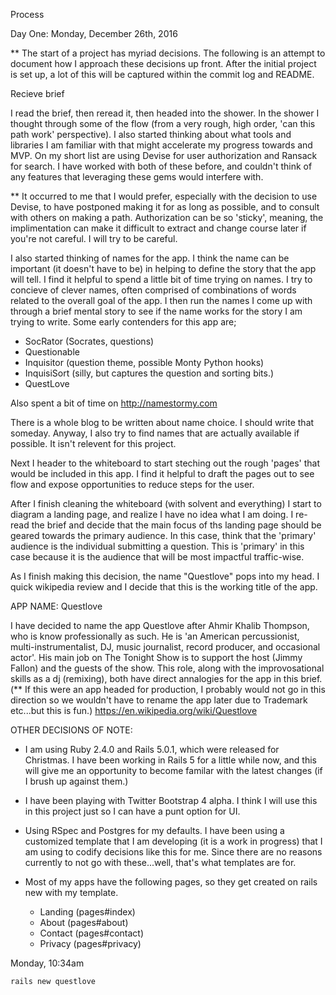 Process

Day One: Monday, December 26th, 2016

** The start of a project has myriad decisions. The following is an attempt to document how I approach these decisions up front. After the initial project is set up, a lot of this will be captured within the commit log and README.

Recieve brief

I read the brief, then reread it, then headed into the shower. In the shower I thought through some of the flow (from a very rough, high order, 'can this path work' perspective). I also started thinking about what tools and libraries I am familiar with that might accelerate my progress towards and MVP. On my short list are using Devise for user authorization and Ransack for search. I have worked with both of these before, and couldn't think of any features that leveraging these gems would interfere with. 

** It occurred to me that I would prefer, especially with the decision to use Devise, to have postponed making it for as long as possible, and to consult with others on making a path. Authorization can be so 'sticky', meaning, the implimentation can make it difficult to extract and change course later if you're not careful. I will try to be careful.

I also started thinking of names for the app. I think the name can be important (it doesn't have to be) in helping to define the story that the app will tell. I find it helpful to spend a little bit of time trying on names. I try to concieve of clever names, often comprised of combinations of words related to the overall goal of the app. I then run the names I come up with through a brief mental story to see if the name works for the story I am trying to write. Some early contenders for this app are;

- SocRator (Socrates, questions)
- Questionable
- Inquisitor (question theme, possible Monty Python hooks)
- InquisiSort (silly, but captures the question and sorting bits.)
- QuestLove

Also spent a bit of time on http://namestormy.com

There is a whole blog to be written about name choice. I should write that someday. Anyway, I also try to find names that are actually available if possible. It isn't relevent for this project. 

Next I header to the whiteboard to start steching out the rough 'pages' that would be included in this app. I find it helpful to draft the pages out to see flow and expose opportunities to reduce steps for the user.

After I finish cleaning the whiteboard (with solvent and everything) I start to diagram a landing page, and realize I have no idea what I am doing. I re-read the brief and decide that the main focus of ths landing page should be geared towards the primary audience. In this case, think that the 'primary' audience is the individual submitting a question. This is 'primary' in this case because it is the audience that will be most impactful traffic-wise.

As I finish making this decision, the name "Questlove" pops into my head. I quick wikipedia review and I decide that this is the working title of the app. 

APP NAME: Questlove

I have decided to name the app Questlove after Ahmir Khalib Thompson, who is know professionally as such. He is 'an American percussionist, multi-instrumentalist, DJ, music journalist, record producer, and occasional actor'. His main job on The Tonight Show is to support the host (Jimmy Fallon) and the guests of the show. This role, along with the improvosational skills as a dj (remixing), both have direct annalogies for the app in this brief.  (** If this were an app headed for production, I probably would not go in this direction so we wouldn't have to rename the app later due to Trademark etc...but this is fun.)
https://en.wikipedia.org/wiki/Questlove

OTHER DECISIONS OF NOTE:

- I am using Ruby 2.4.0 and Rails 5.0.1, which were released for Christmas. I have been working in Rails 5 for a little while now, and this will give me an opportunity to become familar with the latest changes (if I brush up against them.)

- I have been playing with Twitter Bootstrap 4 alpha. I think I will use this in this project just so I can have a punt option for UI.

- Using RSpec and Postgres for my defaults. I have been using a customized template that I am developing (it is a work in progress) that I am using to codify decisions like this for me. Since there are no reasons currently to not go with these...well, that's what templates are for. 

- Most of my apps have the following pages, so they get created on rails new with my template.
  - Landing (pages#index)
  - About (pages#about)
  - Contact (pages#contact)
  - Privacy (pages#privacy)


Monday, 10:34am
```
rails new questlove
```

